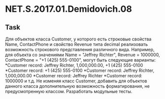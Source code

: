 # NET.S.2017.01.Demidovich.08

## Task

Для объектов класса Customer, у которого есть строковые свойства Name, ContactPhone и свойство Revenue типа decimal
реализовать возможность строкового представления различного вида. Например, для объекта со значениями Name = "Jeffrey Richter", Revenue = 1000000, ContactPhone = "+1 (425) 555-0100", могут быть следующие варианты:
*Customer record: Jeffrey Richter, 1,000,000.00, +1 (425) 555-0100
*Customer record: +1 (425) 555-0100
*Customer record: Jeffrey Richter, 1,000,000.00
*Customer record: Jeffrey Richter
*Customer record: 1000000 и т.д.
Не изменяя класс Customer, добавить для объектов данного класса дополнительную возможность форматирования, не предусмотренную классом. Разработать модульные тесты.
